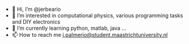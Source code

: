 - 👋 Hi, I’m @jerbeario 
- 👀 I’m interested in computational physics, various programming tasks and DIY electronics 
- 🌱 I’m currently learning python, matlab, java ...
- 📫 How to reach me j.palmerio@student.maastrichtuniversity.nl

<!---
jerbeario/jerbeario is a ✨ special ✨ repository because its `README.md` (this file) appears on your GitHub profile.
You can click the Preview link to take a look at your changes.
--->
